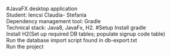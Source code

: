 #JavaFX desktop application\
Student: Iencsi Claudia- Stefania\
Dependency management tool: Gradle\
Technical stack: Java8, JavaFx, H2.
#Setup
Install gradle\
Install H2(Set up required DB tables; populate signup code table)\
Run the database import script found in db-export.txt\
Run the project